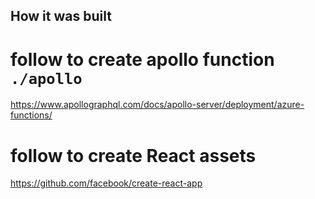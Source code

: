 

## How it was built

#  follow to create apollo function ```./apollo```

https://www.apollographql.com/docs/apollo-server/deployment/azure-functions/



# follow to create React assets

https://github.com/facebook/create-react-app
